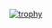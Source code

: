 [![trophy](https://github-profile-trophy.vercel.app/?username=MasakazuTobeta)](https://github.com/ryo-ma/github-profile-trophy)

<!--
**MasakazuTobeta/MasakazuTobeta** is a ✨ _special_ ✨ repository because its `README.md` (this file) appears on your GitHub profile.

Here are some ideas to get you started:

- 🔭 I’m currently working on ...
- 🌱 I’m currently learning ...
- 👯 I’m looking to collaborate on ...
- 🤔 I’m looking for help with ...
- 💬 Ask me about ...
- 📫 How to reach me: ...
- 😄 Pronouns: ...
- ⚡ Fun fact: ...
-->
